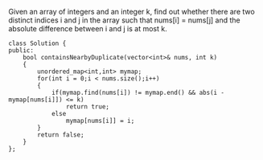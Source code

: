 Given an array of integers and an integer k, find out whether there are two distinct indices i and j in the array such that nums[i] = nums[j] and the absolute difference between i and j is at most k.


```
class Solution {
public:
    bool containsNearbyDuplicate(vector<int>& nums, int k) 
    {
        unordered_map<int,int> mymap;
        for(int i = 0;i < nums.size();i++)
        {
            if(mymap.find(nums[i]) != mymap.end() && abs(i - mymap[nums[i]]) <= k)
                return true;
            else
                mymap[nums[i]] = i;
        }
        return false;
    }
};
```